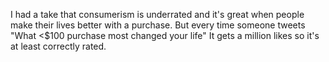 I had a take that consumerism is underrated and it's great when people make their lives better with a purchase. But every time someone tweets "What &lt;$100 purchase most changed your life" It gets a million likes so it's at least correctly rated.

